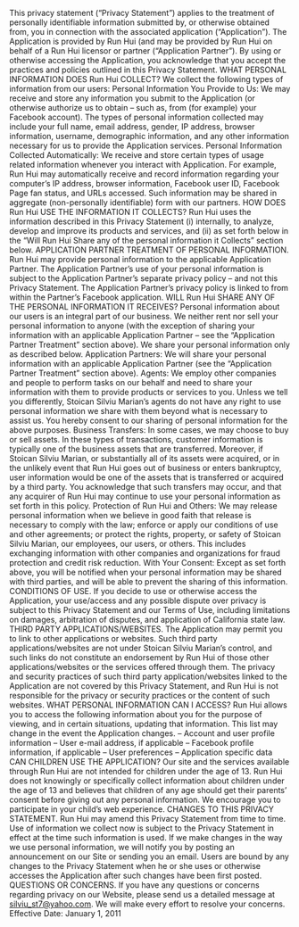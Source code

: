 This privacy statement (“Privacy Statement”) applies to the treatment of personally identifiable information submitted by, or otherwise obtained from, you in connection with the associated application (“Application”). The Application is provided by Run Hui (and may be provided by Run Hui on behalf of a Run Hui licensor or partner (“Application Partner”). By using or otherwise accessing the Application, you acknowledge that you accept the practices and policies outlined in this Privacy Statement.
WHAT PERSONAL INFORMATION DOES Run Hui COLLECT?
We collect the following types of information from our users:
Personal Information You Provide to Us:
We may receive and store any information you submit to the Application (or otherwise authorize us to obtain – such as, from (for example) your Facebook account). The types of personal information collected may include your full name, email address, gender, IP address, browser information, username, demographic information, and any other information necessary for us to provide the Application services.
Personal Information Collected Automatically:
We receive and store certain types of usage related information whenever you interact with Application. For example, Run Hui may automatically receive and record information regarding your computer’s IP address, browser information, Facebook user ID, Facebook Page fan status, and URLs accessed. Such information may be shared in aggregate (non-personally identifiable) form with our partners.
HOW DOES Run Hui USE THE INFORMATION IT COLLECTS?
Run Hui uses the information described in this Privacy Statement (i) internally, to analyze, develop and improve its products and services, and (ii) as set forth below in the “Will Run Hui Share any of the personal information it Collects” section below.
APPLICATION PARTNER TREATMENT OF PERSONAL INFORMATION.
Run Hui may provide personal information to the applicable Application Partner. The Application Partner’s use of your personal information is subject to the Application Partner’s separate privacy policy – and not this Privacy Statement. The Application Partner’s privacy policy is linked to from within the Partner’s Facebook application.
WILL Run Hui SHARE ANY OF THE PERSONAL INFORMATION IT RECEIVES?
Personal information about our users is an integral part of our business. We neither rent nor sell your personal information to anyone (with the exception of sharing your information with an applicable Application Partner – see the “Application Partner Treatment” section above). We share your personal information only as described below.
Application Partners: We will share your personal information with an applicable Application Partner (see the “Application Partner Treatment” section above).
Agents: We employ other companies and people to perform tasks on our behalf and need to share your information with them to provide products or services to you. Unless we tell you differently, Stoican Silviu Marian’s agents do not have any right to use personal information we share with them beyond what is necessary to assist us. You hereby consent to our sharing of personal information for the above purposes. Business Transfers: In some cases, we may choose to buy or sell assets. In these types of transactions, customer information is typically one of the business assets that are transferred. Moreover, if Stoican Silviu Marian, or substantially all of its assets were acquired, or in the unlikely event that Run Hui goes out of business or enters bankruptcy, user information would be one of the assets that is transferred or acquired by a third party. You acknowledge that such transfers may occur, and that any acquirer of Run Hui may continue to use your personal information as set forth in this policy.
Protection of Run Hui and Others: We may release personal information when we believe in good faith that release is necessary to comply with the law; enforce or apply our conditions of use and other agreements; or protect the rights, property, or safety of Stoican Silviu Marian, our employees, our users, or others. This includes exchanging information with other companies and organizations for fraud protection and credit risk reduction.
With Your Consent: Except as set forth above, you will be notified when your personal information may be shared with third parties, and will be able to prevent the sharing of this information.
CONDITIONS OF USE.
If you decide to use or otherwise access the Application, your use/access and any possible dispute over privacy is subject to this Privacy Statement and our Terms of Use, including limitations on damages, arbitration of disputes, and application of California state law.
THIRD PARTY APPLICATIONS/WEBSITES.
The Application may permit you to link to other applications or websites. Such third party applications/websites are not under Stoican Silviu Marian’s control, and such links do not constitute an endorsement by Run Hui of those other applications/websites or the services offered through them. The privacy and security practices of such third party application/websites linked to the Application are not covered by this Privacy Statement, and Run Hui is not responsible for the privacy or security practices or the content of such websites.
WHAT PERSONAL INFORMATION CAN I ACCESS?
Run Hui allows you to access the following information about you for the purpose of viewing, and in certain situations, updating that information. This list may change in the event the Application changes.
– Account and user profile information
– User e-mail address, if applicable
– Facebook profile information, if applicable
– User preferences
– Application specific data
CAN CHILDREN USE THE APPLICATION?
Our site and the services available through Run Hui are not intended for children under the age of 13. Run Hui does not knowingly or specifically collect information about children under the age of 13 and believes that children of any age should get their parents’ consent before giving out any personal information. We encourage you to participate in your child’s web experience.
CHANGES TO THIS PRIVACY STATEMENT.
Run Hui may amend this Privacy Statement from time to time. Use of information we collect now is subject to the Privacy Statement in effect at the time such information is used. If we make changes in the way we use personal information, we will notify you by posting an announcement on our Site or sending you an email. Users are bound by any changes to the Privacy Statement when he or she uses or otherwise accesses the Application after such changes have been first posted.
QUESTIONS OR CONCERNS.
If you have any questions or concerns regarding privacy on our Website, please send us a detailed message at silviu_st7@yahoo.com. We will make every effort to resolve your concerns.
Effective Date: January 1, 2011

